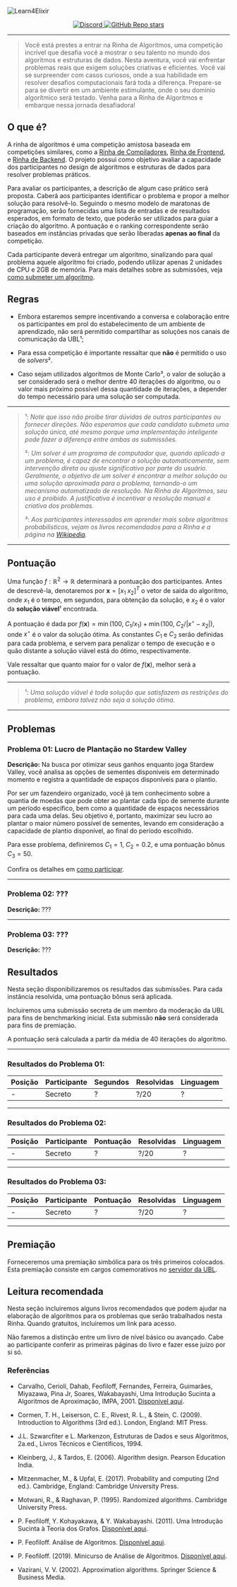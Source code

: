![Learn4Elixir](./resources/img/header.png)

<p align="center">
  <a href="https://discord.gg/eXUBTY6HAu">
      <img src="https://img.shields.io/discord/866378348368625704.svg?label=&logo=discord&logoColor=ffffff&color=7389D8&labelColor=6A7EC2" alt="Discord">
  </a>
  <a href="https://github.com/Universidade-Livre/rinha-de-algoritmos/stargazers">
      <img alt="GitHub Repo stars" src="https://img.shields.io/github/stars/Universidade-Livre/rinha-de-algoritmos?logo=apache%20spark&logoColor=gray&labelColor=E6E600&color=D8D800">
  </a>
</p>

<hr>

> Você está prestes a entrar na Rinha de Algoritmos, uma competição incrível que desafia você a mostrar o seu talento no mundo dos algoritmos e estruturas de dados. Nesta aventura, você vai enfrentar problemas reais que exigem soluções criativas e eficientes. Você vai se surpreender com casos curiosos, onde a sua habilidade em resolver desafios computacionais fará toda a diferença. Prepare-se para se divertir em um ambiente estimulante, onde o seu domínio algorítmico será testado. Venha para a Rinha de Algoritmos e embarque nessa jornada desafiadora!

## O que é?

A rinha de algoritmos é uma competição amistosa baseada em competições similares, como a [Rinha de Compiladores](https://github.com/aripiprazole/rinha-de-compiler), [Rinha de Frontend](https://github.com/codante-io/rinha-frontend), e [Rinha de Backend](https://github.com/zanfranceschi/rinha-de-backend-2023-q3). O projeto possui como objetivo avaliar a capacidade dos participantes no design de algoritmos e estruturas de dados para resolver problemas práticos.

Para avaliar os participantes, a descrição de algum caso prático será proposta. Caberá aos participantes identificar o problema e propor a melhor solução para resolvê-lo. Seguindo o mesmo modelo de maratonas de programação, serão fornecidas uma lista de entradas e de resultados esperados, em formato de texto, que poderão ser utilizados para guiar a criação do algoritmo. A pontuação e o ranking correspondente serão baseados em instâncias privadas que serão liberadas **apenas ao final** da competição.

Cada participante deverá entregar um algoritmo, sinalizando para qual problema aquele algoritmo foi criado, podendo utilizar apenas 2 unidades de CPU e 2GB de memória. Para mais detalhes sobre as submissões, veja [como submeter um algoritmo](how_to_participate.md).

## Regras

- Embora estaremos sempre incentivando a conversa e colaboração entre os participantes em prol do estabelecimento de um ambiente de aprendizado, não será permitido compartilhar as soluções nos canais de comunicação da UBL¹;

- Para essa competição é importante ressaltar que **não** é permitido o uso de *solvers*².  

- Caso sejam utilizados algoritmos de Monte Carlo³, o valor de solução a ser considerado será o melhor dentre $40$ iterações do algoritmo, ou o valor mais próximo possível dessa quantidade de iterações, a depender do tempo necessário para uma solução ser computada.

---

> ¹: *Note que isso não proibe tirar dúvidas de outros participantes ou fornecer direções. Não esperamos que cada candidato submeta uma solução única, até mesmo porque uma implementação inteligente pode fazer a diferença entre ambas as submissões.*
>
> ²: *Um solver é um programa de computador que, quando aplicado a um problema, é capaz de encontrar a solução automaticamente, sem intervenção direta ou ajuste significativo por parte do usuário. Geralmente, o objetivo de um solver é encontrar a melhor solução ou uma solução aproximada para o problema, tornando-o um mecanismo automatizado de resolução. Na Rinha de Algoritmos, seu uso é proibido. A justificativa é incentivar a resolução manual e criativa dos problemas.*
> 
> ³: *Aos participantes interessados em aprender mais sobre algoritmos probabilisticos, vejam os livros recomendados para a Rinha e a página na [Wikipedia](https://en.wikipedia.org/wiki/Randomized_algorithm).*

---

## Pontuação

Uma função $f: \mathbb{R}^2 \rightarrow \mathbb{R}$ determinará a pontuação dos participantes. Antes de descrevê-la, denotaremos por $\mathbf{x} = [x_1 \; x_2]^T$ o vetor de saída do algoritmo, onde $x_1$ é o tempo, em segundos, para obtenção da solução, e $x_2$ é o valor da **solução viável**¹ encontrada.

A pontuação é dada por $f(\mathbf{x}) = \min(100, \; C_{1} / x_{1}) + \min(100, \; C_{2} / |x^{\star} - x_{2}|)$, onde $x^{\star}$ é o valor da solução ótima. As constantes $C_1$ e $C_2$ serão definidas para cada problema, e servem para penalizar o tempo de execução e o quão distante a solução viável está do ótimo, respectivamente.

Vale ressaltar que quanto maior for o valor de $f(\mathbf{x})$, melhor será a pontuação.

---

> ¹: *Uma solução viável é toda solução que satisfazem as restrições do problema, embora talvez não seja a solução ótima.*

---

## Problemas

### Problema 01: Lucro de Plantação no Stardew Valley

**Descrição:** Na busca por otimizar seus ganhos enquanto joga Stardew Valley, você analisa as opções de sementes disponíveis em determinado momento e registra a quantidade de espaços disponíveis para o plantio. 

Por ser um fazendeiro organizado, você já tem conhecimento sobre a quantia de moedas que pode obter ao plantar cada tipo de semente durante um período específico, bem como a quantidade de espaços necessários para cada uma delas. Seu objetivo é, portanto, maximizar seu lucro ao plantar o maior número possível de sementes, levando em consideração a capacidade de plantio disponível, ao final do período escolhido.

Para esse problema, definiremos $C_{1} = 1$, $C_{2} = 0.2$, e uma pontuação bônus $C_{3} = 50$.

Confira os detalhes em [como participar](how_to_participate.md#problema-01).

---

### Problema 02: ???

**Descrição:** ???

---

### Problema 03: ???

**Descrição:** ???

## Resultados

Nesta seção disponibilizaremos os resultados das submissões. Para cada instância resolvida, uma pontuação bônus será aplicada. 

Incluiremos uma submissão secreta de um membro da moderação da UBL para fins de benchmarking inicial. Esta submissão **não** será considerada para fins de premiação.

A pontuação será calculada a partir da média de $40$ iterações do algoritmo.

---
### Resultados do Problema 01:

| Posição | Participante | Segundos | Resolvidas | Linguagem
| ---------- | ---------- | ------- | ------- | ---------- |
| - | Secreto | ? | ?/20 | ? |
---

### Resultados do Problema 02:

| Posição | Participante | Pontuação | Resolvidas | Linguagem
| ---------- | ---------- | ------- | ------- | ---------- |
| - | Secreto | ? | ?/20 | ? |

---

### Resultados do Problema 03:

| Posição | Participante | Pontuação | Resolvidas | Linguagem
| ---------- | ---------- | ------- | ------- | ---------- |
| - | Secreto | ? | ?/20 | ? |

---


## Premiação

Forneceremos uma premiação simbólica para os três primeiros colocados. Esta premiação consiste em cargos comemorativos no [servidor da UBL](url).

## Leitura recomendada

Nesta seção incluiremos alguns livros recomendados que podem ajudar na elaboração de algoritmos para os problemas que serão trabalhados nesta Rinha. Quando gratuitos, incluiremos um link para acesso.

Não faremos a distinção entre um livro de nível básico ou avançado. Cabe ao participante conferir as primeiras páginas do livro e fazer esse juízo por si só.

### Referências

- Carvalho, Cerioli, Dahab, Feofiloff, Fernandes, Ferreira, Guimarães, Miyazawa, Pina Jr, Soares, Wakabayashi, Uma Introdução Sucinta a Algoritmos de Aproximação, IMPA, 2001. [Disponivel aqui](https://www.ime.usp.br/~cris/aprox/).

- Cormen, T. H., Leiserson, C. E., Rivest, R. L., & Stein, C. (2009). Introduction to Algorithms (3rd ed.). London, England: MIT Press.

- J.L. Szwarcfiter e L. Markenzon,  Estruturas de Dados e seus Algoritmos, 2a.ed., Livros Técnicos e Científicos, 1994.

- Kleinberg, J., & Tardos, E. (2006). Algorithm design. Pearson Education India.

- Mitzenmacher, M., & Upfal, E. (2017). Probability and computing (2nd ed.). Cambridge, England: Cambridge University Press.

- Motwani, R., & Raghavan, P. (1995). Randomized algorithms. Cambridge University Press. 

- P. Feofiloff, Y. Kohayakawa, & Y. Wakabayashi. (2011). Uma Introdução Sucinta à Teoria dos Grafos. [Disponível aqui](https://www.ime.usp.br/~pf/teoriadosgrafos/).

- P. Feofiloff. Análise de Algoritmos. [Disponível aqui](https://www.ime.usp.br/~pf/analise_de_algoritmos/).

- P. Feofiloff. (2019). Minicurso de Análise de Algoritmos. [Disponível aqui](https://www.ime.usp.br/~pf/livrinho-AA/).

- Vazirani, V. V. (2002). Approximation algorithms. Springer Science & Business Media.